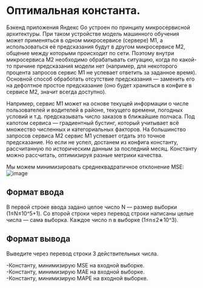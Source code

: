 # Оптимальная константа.

Бэкенд приложения Яндекс Go устроен по принципу микросервисной архитектуры. При таком устройстве модель машинного обучения может применяться в одном микросервисе (сервере) М1, а использоваться её предсказания будут в другом микросервисе М2, общение между которыми происходит по сети. Поэтому внутри микросервиса М2 необходимо обрабатывать ситуацию, когда по какой-то причине предсказания модели нет (например, для некоторого процента запросов сервис М1 не успевает ответить за заданное время). Основной способ обработать отсутствие предсказания — заменить его на дефолтное простое предсказание (оно будет храниться в конфиге в сервисе М2, значит всегда доступно).

Например, сервис М1 может на основе текущей информации о числе пользователей и водителей в районе, текущего времени, погодных условий и т.д. предсказывать число заказов в ближайшие полчаса. Под капотом сервиса — градиентный бустинг, который учитывает всё множество численных и категориальных факторов. На большинство запросов сервиса М2 сервис М1 успевает отдать это точное предсказание. Но если не успел, достанем из конфига константу, рассчитанную по историческим данным за последний месяц. Константу можно рассчитать, оптимизируя разные метрики качества.

Мы можем минимизировать среднеквадратичное отклонение MSE:
![image](https://user-images.githubusercontent.com/101212758/233735050-4d358fe1-7bf7-4944-a893-e87b22952ee0.png)


## Формат ввода
В первой строке ввода задано целое число N — размер выборки (1≤N≤10^5+1). Со второй строки через перевод строки написаны целые числа — сама выборка. Каждое число 
n в выборке (1≤n≤2∗10^3).

## Формат вывода
Выведите через перевод строки 3 действительных числа.

-Константу, минимизирую MSE на входной выборке.<br>
-Константу, минимизирую MAE на входной выборке.<br>
-Константу, минимизирую MAPE на входной выборке.
